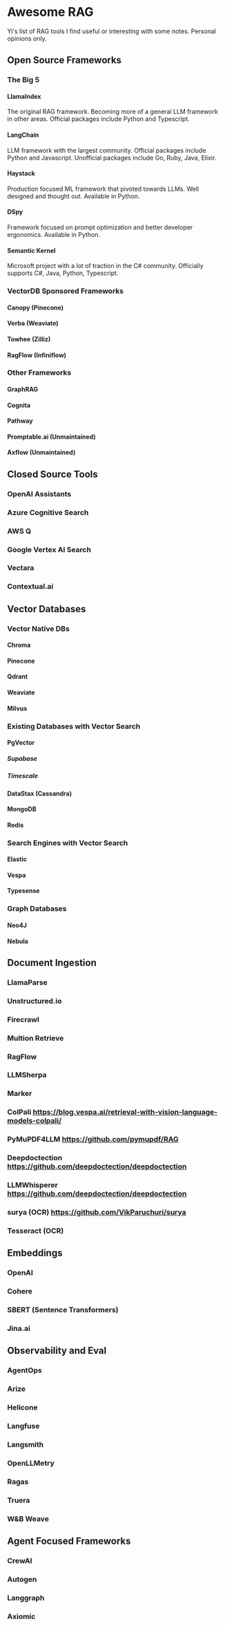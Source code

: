 # Awesome RAG

Yi's list of RAG tools I find useful or interesting with some notes. Personal opinions only.

## Open Source Frameworks

### The Big 5

#### LlamaIndex
The original RAG framework. Becoming more of a general LLM framework in other areas. Official packages include Python and Typescript.
#### LangChain
LLM framework with the largest community. Official packages include Python and Javascript. Unofficial packages include Go, Ruby, Java, Elixir.
#### Haystack
Production focused ML framework that pivoted towards LLMs. Well designed and thought out. Available in Python.
#### DSpy
Framework focused on prompt optimization and better developer ergonomics. Available in Python.
#### Semantic Kernel
Microsoft project with a lot of traction in the C# community. Officially supports C#, Java, Python, Typescript.

### VectorDB Sponsored Frameworks

#### Canopy (Pinecone)
#### Verba (Weaviate)
#### Towhee (Zilliz)
#### RagFlow (Infiniflow)

### Other Frameworks

#### GraphRAG
#### Cognita
#### Pathway
#### Promptable.ai (Unmaintained)
#### Axflow (Unmaintained)

## Closed Source Tools

### OpenAI Assistants
### Azure Cognitive Search
### AWS Q
### Google Vertex AI Search
### Vectara
### Contextual.ai

## Vector Databases

### Vector Native DBs

#### Chroma
#### Pinecone
#### Qdrant
#### Weaviate
#### Milvus

### Existing Databases with Vector Search

#### PgVector
##### Supabase
##### Timescale
#### DataStax (Cassandra)
#### MongoDB
#### Redis

### Search Engines with Vector Search
#### Elastic
#### Vespa
#### Typesense

### Graph Databases
#### Neo4J
#### Nebula

## Document Ingestion

### LlamaParse
### Unstructured.io
### Firecrawl
### Multion Retrieve
### RagFlow
### LLMSherpa
### Marker
### ColPali https://blog.vespa.ai/retrieval-with-vision-language-models-colpali/
### PyMuPDF4LLM https://github.com/pymupdf/RAG
### Deepdoctection https://github.com/deepdoctection/deepdoctection
### LLMWhisperer https://github.com/deepdoctection/deepdoctection
### surya (OCR) https://github.com/VikParuchuri/surya
### Tesseract (OCR)

## Embeddings

### OpenAI
### Cohere
### SBERT (Sentence Transformers)
### Jina.ai

## Observability and Eval

### AgentOps
### Arize
### Helicone
### Langfuse
### Langsmith
### OpenLLMetry
### Ragas
### Truera
### W&B Weave

## Agent Focused Frameworks

### CrewAI
### Autogen
### Langgraph
### Axiomic
